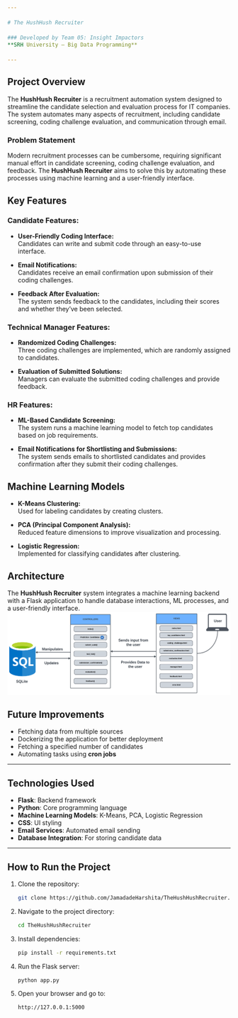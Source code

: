 ```yaml
---

# The HushHush Recruiter

### Developed by Team 05: Insight Impactors  
**SRH University – Big Data Programming**

---
```


## Project Overview

The **HushHush Recruiter** is a recruitment automation system designed to streamline the candidate selection and evaluation process for IT companies. The system automates many aspects of recruitment, including candidate screening, coding challenge evaluation, and communication through email.

### Problem Statement
Modern recruitment processes can be cumbersome, requiring significant manual effort in candidate screening, coding challenge evaluation, and feedback. The **HushHush Recruiter** aims to solve this by automating these processes using machine learning and a user-friendly interface.

## Key Features

### Candidate Features:
- **User-Friendly Coding Interface:**  
  Candidates can write and submit code through an easy-to-use interface.
  
- **Email Notifications:**  
  Candidates receive an email confirmation upon submission of their coding challenges.
  
- **Feedback After Evaluation:**  
  The system sends feedback to the candidates, including their scores and whether they’ve been selected.

### Technical Manager Features:
- **Randomized Coding Challenges:**  
  Three coding challenges are implemented, which are randomly assigned to candidates.
  
- **Evaluation of Submitted Solutions:**  
  Managers can evaluate the submitted coding challenges and provide feedback.

### HR Features:
- **ML-Based Candidate Screening:**  
  The system runs a machine learning model to fetch top candidates based on job requirements.
  
- **Email Notifications for Shortlisting and Submissions:**  
  The system sends emails to shortlisted candidates and provides confirmation after they submit their coding challenges.

## Machine Learning Models
- **K-Means Clustering:**  
  Used for labeling candidates by creating clusters.
  
- **PCA (Principal Component Analysis):**  
  Reduced feature dimensions to improve visualization and processing.
  
- **Logistic Regression:**  
  Implemented for classifying candidates after clustering.

## Architecture

The **HushHush Recruiter** system integrates a machine learning backend with a Flask application to handle database interactions, ML processes, and a user-friendly interface.
![Code-Level Architecture](https://github.com/JamadadeHarshita/TheHushHushRecruiter/raw/main/Flowchart%20.png)


## Future Improvements
- Fetching data from multiple sources
- Dockerizing the application for better deployment
- Fetching a specified number of candidates
- Automating tasks using **cron jobs**

---

## Technologies Used
- **Flask**: Backend framework
- **Python**: Core programming language
- **Machine Learning Models**: K-Means, PCA, Logistic Regression
- **CSS**: UI styling
- **Email Services**: Automated email sending
- **Database Integration**: For storing candidate data

---

## How to Run the Project

1. Clone the repository:
   ```bash
   git clone https://github.com/JamadadeHarshita/TheHushHushRecruiter.git
   ```
2. Navigate to the project directory:
   ```bash
   cd TheHushHushRecruiter
   ```
3. Install dependencies:
   ```bash
   pip install -r requirements.txt
   ```
4. Run the Flask server:
   ```bash
   python app.py
   ```
5. Open your browser and go to:
   ```
   http://127.0.0.1:5000
   ```

